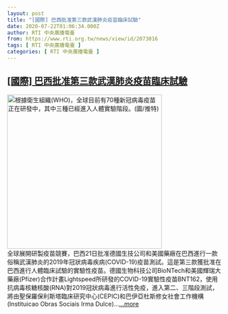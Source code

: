 ```yaml
---
layout: post
title: "[國際] 巴西批准第三款武漢肺炎疫苗臨床試驗"
date: 2020-07-22T01:06:34.000Z
author: RTI 中央廣播電臺
from: https://www.rti.org.tw/news/view/id/2073016
tags: [ RTI 中央廣播電臺 ]
categories: [ RTI 中央廣播電臺 ]
---
```

<!--1595379994000-->
[[國際] 巴西批准第三款武漢肺炎疫苗臨床試驗](https://www.rti.org.tw/news/view/id/2073016)
------

<div>
<img src="https://static.rti.org.tw/assets/thumbnails/2020/04/13/5417e29a1bfec535766bfe7993291168.jpg" width="360" alt="根據衛生組織(WHO)，全球目前有70種新冠病毒疫苗正在研發中，其中三種已經進入人體實驗階段。(圖/推特)" title="根據衛生組織(WHO)，全球目前有70種新冠病毒疫苗正在研發中，其中三種已經進入人體實驗階段。(圖/推特)"><br>全球展開研製疫苗競賽，巴西21日批准德國生技公司和美國藥廠在巴西進行一款俗稱武漢肺炎的2019年冠狀病毒疾病(COVID-19)疫苗測試。這是第三款獲批准在巴西進行人體臨床試驗的實驗性疫苗。德國生物科技公司BioNTech和美國輝瑞大藥廠(Pfizer)合作計畫Lightspeed所研發的COVID-19實驗性疫苗BNT162，使用抗病毒核糖核酸(RNA)對2019冠狀病毒進行活性免疫，進入第二、三階段測試，將由聖保羅保利斯塔臨床研究中心(CEPIC)和巴伊亞杜斯修女社會工作機構(Instituicao Obras Sociais Irma Dulce)...<a target="_blank" href="https://www.rti.org.tw/news/view/id/2073016">...more</a>
</div>
